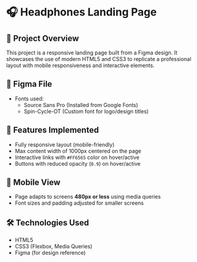 # 🎧 Headphones Landing Page

## 📄 Project Overview

This project is a responsive landing page built from a Figma design. It showcases the use of modern HTML5 and CSS3 to replicate a professional layout with mobile responsiveness and interactive elements.

## 📐 Figma File

- Fonts used:
  - Source Sans Pro (Installed from Google Fonts)
  - Spin-Cycle-OT (Custom font for logo/design titles)

## 🎨 Features Implemented

- Fully responsive layout (mobile-friendly)
- Max content width of 1000px centered on the page
- Interactive links with `#FF6565` color on hover/active
- Buttons with reduced opacity (`0.9`) on hover/active

## 📱 Mobile View

- Page adapts to screens **480px or less** using media queries
- Font sizes and padding adjusted for smaller screens

## 🛠️ Technologies Used

- HTML5
- CSS3 (Flexbox, Media Queries)
- Figma (for design reference)




